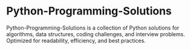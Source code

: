 # Python-Programming-Solutions
Python-Programming-Solutions is a collection of Python solutions for algorithms, data structures, coding challenges, and interview problems. Optimized for readability, efficiency, and best practices.
